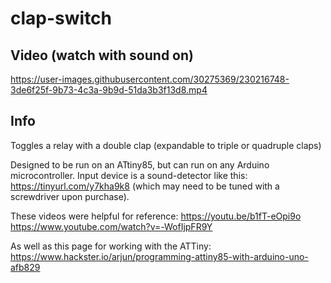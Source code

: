 # clap-switch

## Video (watch with sound on)

https://user-images.githubusercontent.com/30275369/230216748-3de6f25f-9b73-4c3a-9b9d-51da3b3f13d8.mp4

## Info

Toggles a relay with a double clap (expandable to triple or quadruple claps)

Designed to be run on an ATtiny85, but can run on any Arduino microcontroller. Input device is a sound-detector like this: https://tinyurl.com/y7kha9k8 (which may need to be tuned with a screwdriver upon purchase).

These videos were helpful for reference:
https://youtu.be/b1fT-eOpi9o
https://www.youtube.com/watch?v=-WofIjpFR9Y

As well as this page for working with the ATTiny:
https://www.hackster.io/arjun/programming-attiny85-with-arduino-uno-afb829
